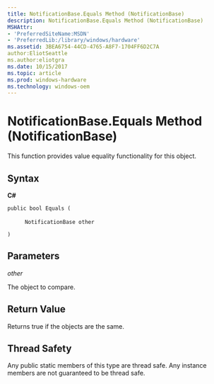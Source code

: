 ```yaml
---
title: NotificationBase.Equals Method (NotificationBase)
description: NotificationBase.Equals Method (NotificationBase)
MSHAttr:
- 'PreferredSiteName:MSDN'
- 'PreferredLib:/library/windows/hardware'
ms.assetid: 3BEA6754-44CD-4765-A8F7-1704FF6D2C7A
author:EliotSeattle
ms.author:eliotgra
ms.date: 10/15/2017
ms.topic: article
ms.prod: windows-hardware
ms.technology: windows-oem
---
```


# NotificationBase.Equals Method (NotificationBase)


This function provides value equality functionality for this object.

## <span id="Syntax"></span><span id="syntax"></span><span id="SYNTAX"></span>Syntax


**C#**

`public bool Equals (`

          `NotificationBase other`

`)`

## <span id="Parameters"></span><span id="parameters"></span><span id="PARAMETERS"></span>Parameters


*other*

The object to compare.

## <span id="Return_Value"></span><span id="return_value"></span><span id="RETURN_VALUE"></span>Return Value


Returns true if the objects are the same.

## <span id="Thread_Safety"></span><span id="thread_safety"></span><span id="THREAD_SAFETY"></span>Thread Safety


Any public static members of this type are thread safe. Any instance members are not guaranteed to be thread safe.

 

 







